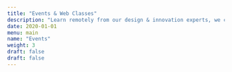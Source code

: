 ```yaml
---
title: "Events & Web Classes"
description: "Learn remotely from our design & innovation experts, we can equip you with all the tools you need to solve critical problems, future proof your career & transform the way you work."
date: 2020-01-01
menu: main
name: "Events"
weight: 3
draft: false
draft: false
---
```




